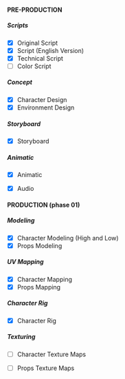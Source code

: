 
#### PRE-PRODUCTION 

##### Scripts

- [x] Original Script
- [x] Script (English Version)
- [x] Technical Script
- [ ] Color Script

##### Concept

- [x] Character Design
- [x] Environment Design

##### Storyboard

- [x] Storyboard

##### Animatic

- [x] Animatic 
- [x] Audio


#### PRODUCTION (phase 01)

##### Modeling

- [x] Character Modeling (High and Low)
- [x] Props Modeling

##### UV Mapping

- [x] Character Mapping
- [x] Props Mapping

##### Character Rig

- [x] Character Rig

##### Texturing

- [ ] Character Texture Maps
- [ ] Props Texture Maps







